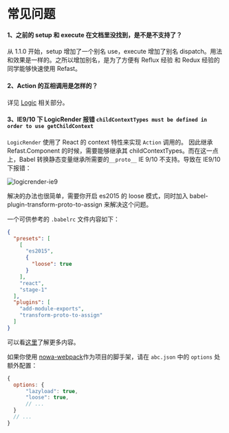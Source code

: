 # 常见问题

#### 1、之前的 setup 和 execute 在文档里没找到，是不是不支持了？

从 1.1.0 开始，setup 增加了一个别名 use，execute 增加了别名 dispatch。用法和效果是一样的。之所以增加别名，是为了方便有 Reflux 经验 和 Redux 经验的同学能够快速使用 Refast。


#### 2、Action 的互相调用是怎样的？
详见 [Logic](Logic.md) 相关部分。

#### 3、IE9/10 下 LogicRender 报错 `childContextTypes must be defined in order to use getChildContext` 

`LogicRender` 使用了 React 的 context 特性来实现 `Action` 调用的。 因此继承 Refast.Component 的时候，需要能够继承其 childContextTypes。而在这一点上，Babel 转换静态变量继承所需要的`__proto__`   IE 9/10 不支持。导致在 IE9/10 下报错：

![logicrender-ie9](https://user-images.githubusercontent.com/7709602/27169337-05eace2a-51dc-11e7-849f-94719d835a34.jpg)

解决的办法也很简单，需要你开启 es2015 的 loose 模式，同时加入 babel-plugin-transform-proto-to-assign 来解决这个问题。

一个可供参考的 `.babelrc` 文件内容如下：
```json
{
  "presets": [
    [
      "es2015",
      {
        "loose": true
      }
    ],
    "react",
    "stage-1"
  ],
  "plugins": [
    "add-module-exports",
    "transform-proto-to-assign"
  ]
}
```

可以看[这里](https://babeljs.io/docs/usage/caveats/#internet-explorer)了解更多内容。


如果你使用 [nowa-webpack](https://nowa-webpack.github.io)作为项目的脚手架，请在 `abc.json` 中的 `options` 处额外配置：
```js
{
  options: {
      "lazyload": true,
      "loose": true,
      // ...
  }
  // ...
}
```

